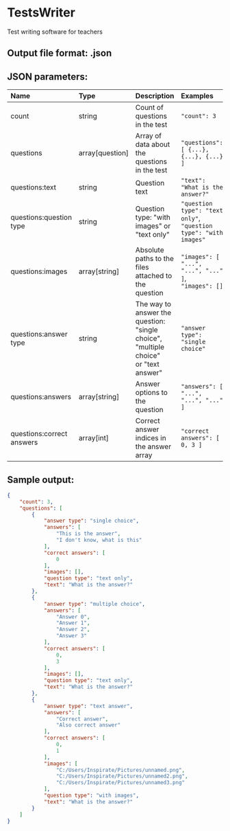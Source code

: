 # TestsWriter
Test writing software for teachers

## Output file format: .json
## JSON parameters:
| Name                      | Type            | Description                                                                                   | Examples                                                            |
|:--------------------------|:----------------|:----------------------------------------------------------------------------------------------|:--------------------------------------------------------------------|
| count                     | string          | Count of questions in the test                                                                | `"count": 3`                                                        |
| questions                 | array[question] | Array of data about the questions in the test                                                 | `"questions": [ {...}, {...}, {...} ]`                              |
| questions:text            | string          | Question text                                                                                 | `"text": "What is the answer?"`                                     |
| questions:question type   | string          | Question type: "with images" or "text only"                                                   | `"question type": "text only"`,<br>`"question type": "with images"` |
| questions:images          | array[string]   | Absolute paths to the files attached to the question                                          | `"images": [ "...", "...", "..." ]`,<br>`"images": []`              |
| questions:answer type     | string          | The way to answer the question: <br>"single choice",<br>"multiple choice"<br>or "text answer" | `"answer type": "single choice"`                                    |
| questions:answers         | array[string]   | Answer options to the question                                                                | `"answers": [ "...", "...", "..." ]`                                |
| questions:correct answers | array[int]      | Correct answer indices in the answer array                                                    | `"correct answers": [ 0, 3 ]`                                       |

## Sample output:
```json
{
    "count": 3,
    "questions": [
        {
            "answer type": "single choice",
            "answers": [
                "This is the answer",
                "I don't know, what is this"
            ],
            "correct answers": [
                0
            ],
            "images": [],
            "question type": "text only",
            "text": "What is the answer?"
        },
        {
            "answer type": "multiple choice",
            "answers": [
                "Answer 0",
                "Answer 1",
                "Answer 2",
                "Answer 3"
            ],
            "correct answers": [
                0,
                3
            ],
            "images": [],
            "question type": "text only",
            "text": "What is the answer?"
        },
        {
            "answer type": "text answer",
            "answers": [
                "Correct answer",
                "Also correct answer"
            ],
            "correct answers": [
                0,
                1
            ],
            "images": [
                "C:/Users/Inspirate/Pictures/unnamed.png",
                "C:/Users/Inspirate/Pictures/unnamed2.png",
                "C:/Users/Inspirate/Pictures/unnamed3.png"
            ],
            "question type": "with images",
            "text": "What is the answer?"
        }
    ]
}
```
